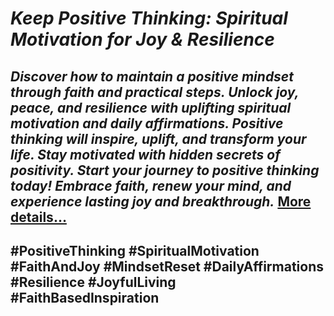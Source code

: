 # *Keep Positive Thinking: Spiritual Motivation for Joy & Resilience*
## *Discover how to maintain a positive mindset through faith and practical steps. Unlock joy, peace, and resilience with uplifting spiritual motivation and daily affirmations. Positive thinking will inspire, uplift, and transform your life. Stay motivated with hidden secrets of positivity. Start your journey to positive thinking today! Embrace faith, renew your mind, and experience lasting joy and breakthrough.* [More details…](https://spiritualkhazaana.com/web-stories/keep-positive-thinking/)
## #PositiveThinking #SpiritualMotivation #FaithAndJoy #MindsetReset #DailyAffirmations #Resilience #JoyfulLiving #FaithBasedInspiration
